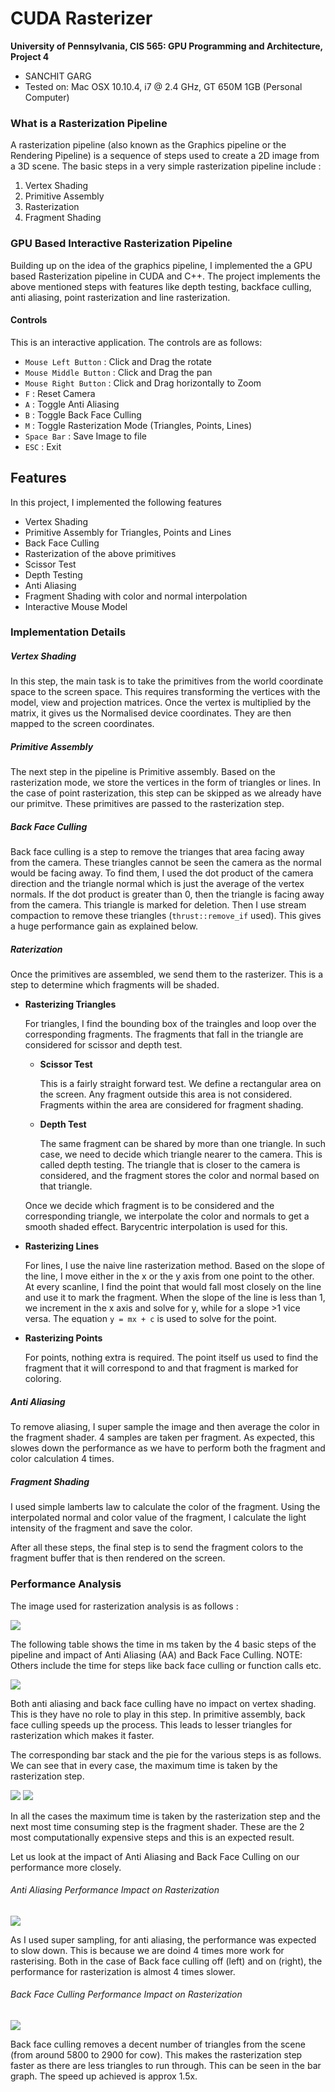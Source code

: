 CUDA Rasterizer
===============

**University of Pennsylvania, CIS 565: GPU Programming and Architecture, Project 4**

* SANCHIT GARG
* Tested on: Mac OSX 10.10.4, i7 @ 2.4 GHz, GT 650M 1GB (Personal Computer)


### What is a Rasterization Pipeline

A rasterization pipeline (also known as the Graphics pipeline or the Rendering Pipeline) is a sequence of steps used to create a 2D image from a 3D scene. The basic steps in a very simple rasterization pipeline include :

1. Vertex Shading
2. Primitive Assembly
3. Rasterization
4. Fragment Shading

### GPU Based Interactive Rasterization Pipeline

Building up on the idea of the graphics pipeline, I implemented the a GPU based Rasterization pipeline in CUDA and C++. The project implements the above mentioned steps with features like depth testing, backface culling, anti aliasing, point rasterization and line rasterization.

#### Controls

This is an interactive application. The controls are as follows:

* `Mouse Left Button` : Click and Drag the rotate
* `Mouse Middle Button` : Click and Drag the pan
* `Mouse Right Button` : Click and Drag horizontally to Zoom
* `F` : Reset Camera
* `A` : Toggle Anti Aliasing
* `B` : Toggle Back Face Culling
* `M` : Toggle Rasterization Mode (Triangles, Points, Lines)
* `Space Bar` : Save Image to file
* `ESC` : Exit


## Features

In this project, I implemented the following features

* Vertex Shading
* Primitive Assembly for Triangles, Points and Lines
* Back Face Culling
* Rasterization of the above primitives
* Scissor Test
* Depth Testing
* Anti Aliasing
* Fragment Shading with color and normal interpolation
* Interactive Mouse Model


### Implementation Details


##### Vertex Shading
In this step, the main task is to take the primitives from the world coordinate space to the screen space. This requires transforming the vertices with the model, view and projection matrices. Once the vertex is multiplied by the matrix, it gives us the Normalised device coordinates. They are then mapped to the screen coordinates.


##### Primitive Assembly
The next step in the pipeline is Primitive assembly. Based on the rasterization mode, we store the vertices in the form of triangles or lines. In the case of point rasterization, this step can be skipped as we already have our primitve. These primitives are passed to the rasterization step. 


##### Back Face Culling
Back face culling is a step to remove the trianges that area facing away from the camera. These triangles cannot be seen the camera as the normal would be facing away. To find them, I used the dot product of the camera direction and the triangle normal which is just the average of the vertex normals. If the dot product is greater than 0, then the triangle is facing away from the camera. This triangle is marked for deletion.
Then I use stream compaction to remove these triangles (`thrust::remove_if` used). This gives a huge performance gain as explained below.


##### Raterization
Once the primitives are assembled, we send them to the rasterizer. This is a step to determine which fragments will be shaded.

* <b>Rasterizing Triangles</b>

	For triangles, I find the bounding box of the traingles and loop over the corresponding fragments. The fragments that fall in the triangle are considered for scissor and depth test.

	* <b>Scissor Test</b>
	
		This is a fairly straight forward test. We define a rectangular area on the screen. Any fragment outside this area is not considered. Fragments within the area are considered for fragment shading.
		
	* <b>Depth Test</b>
	
		The same fragment can be shared by more than one triangle. In such case, we need to decide which triangle nearer to the camera. This is called depth testing. The triangle that is closer to the camera is considered, and the fragment stores the color and normal based on that triangle.
		
	Once we decide which fragment is to be considered and the corresponding triangle, we interpolate the color and normals to get a smooth shaded effect. Barycentric interpolation is used for this.
	
* <b>Rasterizing Lines</b>

	For lines, I use the naive line rasterization method. Based on the slope of the line, I move either in the x or the y axis from one point to the other. At every scanline, I find the point that would fall most closely on the line and use it to mark the fragment.
	When the slope of the line is less than 1, we increment in the x axis and solve for y, while for a slope >1 vice versa. The equation `y = mx + c` is used to solve for the point.
	
* <b>Rasterizing Points</b>

	For points, nothing extra is required. The point itself us used to find the fragment that it will correspond to and that fragment is marked for coloring.

	
##### Anti Aliasing
To remove aliasing, I super sample the image and then average the color in the fragment shader. 4 samples are taken per fragment. As expected, this slowes down the performance as we have to perform both the fragment and color calculation 4 times.


##### Fragment Shading
I used simple lamberts law to calculate the color of the fragment. Using the interpolated normal and color value of the fragment, I calculate the light intensity of the fragment and save the color.

After all these steps, the final step is to send the fragment colors to the fragment buffer that is then rendered on the screen.


### Performance Analysis

The image used for rasterization analysis is as follows :

<img src="images/analysis image.png">


The following table shows the time in ms taken by the 4 basic steps of the pipeline and impact of Anti Aliasing (AA) and Back Face Culling. NOTE: Others include the time for steps like back face culling or function calls etc.

<img src="analysis/Table.png">

Both anti aliasing and back face culling have no impact on vertex shading. This is they have no role to play in this step. In primitive assembly, back face culling speeds up the process. This leads to lesser triangles for rasterization which makes it faster.

The corresponding bar stack and the pie for the various steps is as follows. We can see that in every case, the maximum time is taken by the rasterization step.

<img src="analysis/BarComparison.png">

<img src="analysis/PieCharts.png">

In all the cases the maximum time is taken by the rasterization step and the next most time consuming step is the fragment shader. These are the 2 most computationally expensive steps and this is an expected result.

Let us look at the impact of Anti Aliasing and Back Face Culling on our performance more closely. 

###### Anti Aliasing Performance Impact on Rasterization

<img src="analysis/performanceImpactAA.png">

As I used super sampling, for anti aliasing, the performance was expected to slow down. This is because we are doind 4 times more work for rasterising. Both in the case of Back face culling off (left) and on (right), the performance for rasterization is almost 4 times slower.


###### Back Face Culling Performance Impact on Rasterization

<img src="analysis/performanceImpactBFC.png">

Back face culling removes a decent number of triangles from the scene (from around 5800 to 2900 for cow). This makes the rasterization step faster as there are less triangles to run through. This can be seen in the bar graph. The speed up achieved is approx 1.5x.

